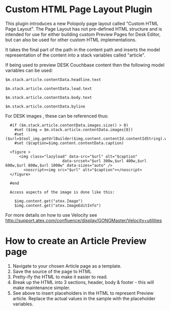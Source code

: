 # Custom HTML Page Layout Plugin


  This plugin introduces a new Polopoly page layout called "Custom HTML Page Layout". The Page Layout has not pre-defined HTML structure and is intended for use for either building custom Preview Pages for Desk Editor, but can also
  be used for other custom HTML implementations.


  It takes the final part of the path in the content path and inserts the model representation of the content into a stack variables called "article".

  If being used to preview DESK Couchbase content then the following model variables can be used:

    $m.stack.article.contentData.headline.text

    $m.stack.article.contentData.lead.text

    $m.stack.article.contentData.body.text

    $m.stack.article.contentData.byline


   For DESK images , these can be referenced thus:


      #if ($m.stack.article.contentData.images.size() > 0)
        #set ($img = $m.stack.article.contentData.images[0])
        #set ($url=$tool_img.getUrlBuilder($img.content.contentId.contentIdString).width(800).format('3x2').type('jpg').quality(0.6).buildUrl())
        #set ($caption=$img.content.contentData.caption)
      
      <figure >
          <img class="lazyload" data-src="$url" alt="$caption"
                             data-srcset="$url 300w,$url 400w,$url 600w,$url 800w,$url 1000w" data-sizes="auto" />
            <noscript><img src="$url" alt="$caption"></noscript>
      </figure>

      #end

      Access aspects of the image is done like this:

        $img.content.get("atex.Image")
        $img.content.get("atex.ImageEditInfo")
        
   For more details on how to use Velocity see http://support.atex.com/confluence/display/GONGMaster/Velocity+utilities
   
  # How to create an Article Preview page
  
  1. Navigate to your chosen Article page as a template. 
  2. Save the source of the page to HTML
  3. Pretty-ify the HTML to make it easier to read.
  4. Break up the HTML into 3 sections, header, body & footer - this will make maintenance simpler.
  5. See above to insert placeholders in the HTML to represent Preview article. Replace the actual values in the sample with the placeholder variables.
 
  
  
